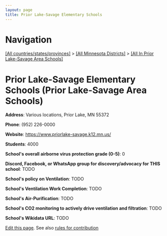 ```yaml
---
layout: page
title: Prior Lake-Savage Elementary Schools
---
```

# Navigation

[[All countries/states/provinces]](../../..) > [[All Minnesota Districts]](../..) > [[All In Prior Lake-Savage Area Schools]](..)

# Prior Lake-Savage Elementary Schools (Prior Lake-Savage Area Schools)

**Address**: Various locations, Prior Lake, MN 55372

**Phone**: (952) 226-0000

**Website**: <https://www.priorlake-savage.k12.mn.us/>

**Students**: 4000

**School's overall airborne virus protection grade (0-5)**: 0

**Discord, Facebook, or WhatsApp group for discovery/advocacy for THIS school**: TODO

**School's policy on Ventilation**: TODO

**School's Ventilation Work Completion**: TODO

**School's Air-Purification**: TODO

**School's CO2 monitoring to actively drive ventilation and filtration**: TODO

**School's Wikidata URL**: TODO


[Edit this page](https://github.com/ventilate-schools/MN/edit/main/./Prior_Lake-Savage_Area_Schools/Prior_Lake-Savage_Elementary_Schools.md). See also [rules for contribution](../../../contribution-rules/)